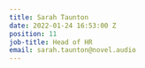 ```yaml
---
title: Sarah Taunton
date: 2022-01-24 16:53:00 Z
position: 11
job-title: Head of HR
email: sarah.taunton@novel.audio
---
```


